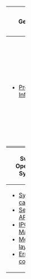 <div style="margin: -.3em -1em -1em -1em;">

<table style="width:10%;">
<colgroup>
<col style="width: 3%" />
<col style="width: 3%" />
<col style="width: 3%" />
</colgroup>
<thead>
<tr class="header">
<th><p><strong>General</strong></p></th>
<th><p><strong>Homebrew</strong></p></th>
<th><p><strong>Switch Hardware</strong></p></th>
</tr>
</thead>
<tbody>
<tr class="odd">
<td><ul>
<li><a href="Product Information.md" title="wikilink">Product Information</a></li>
</ul></td>
<td><ul>
<li><a href="Setting up Development Environment.md" title="wikilink">Setting up Development Environment</a></li>
<li><a href="Homebrew Exploits.md" title="wikilink">Homebrew Exploits</a></li>
<li><a href="Homebrew Applications.md" title="wikilink">Homebrew Applications</a></li>
<li><a href="Switch System Flaws.md" title="wikilink">Switch System Flaws</a></li>
<li><a href="Switch Userland Flaws.md" title="wikilink">Switch Userland Flaws</a></li>
</ul></td>
<td><ul>
<li><a href="Hardware.md" title="wikilink">Overview</a></li>
<li><a href="Joy-Con.md" title="wikilink">Joy-Con</a></li>
<li><a href="Cartridge.md" title="wikilink">Cartridge</a></li>
<li><a href="Dock.md" title="wikilink">Dock</a></li>
</ul></td>
</tr>
</tbody>
</table>

</div>

<div style="margin: -.3em -1em -1em -1em; margin-top: +1em">

<table style="width:10%;">
<colgroup>
<col style="width: 3%" />
<col style="width: 3%" />
<col style="width: 3%" />
</colgroup>
<thead>
<tr class="header">
<th><p><strong>Switch Operating System</strong></p></th>
<th><p><strong>Switch Software Stack</strong></p></th>
<th><p><strong>Switch Content</strong></p></th>
</tr>
</thead>
<tbody>
<tr class="odd">
<td><ul>
<li><a href="SVC.md" title="wikilink">System calls</a></li>
<li><a href="Services API.md" title="wikilink">Services API</a></li>
<li><a href="IPC Marshalling.md" title="wikilink">IPC Marshalling</a></li>
<li><a href="Memory layout.md" title="wikilink">Memory layout</a></li>
<li><a href="Error codes.md" title="wikilink">Error codes</a></li>
</ul></td>
<td><ul>
<li><a href="Title list.md" title="wikilink">Title list</a></li>
<li><a href="Nintendo Software.md" title="wikilink">Nintendo Software</a></li>
<li><a href="Recovery Mode.md" title="wikilink">Recovery Mode</a></li>
<li><a href="System Versions.md" title="wikilink">System Versions</a></li>
</ul></td>
<td><ul>
<li><a href="Online Multiplayer.md" title="wikilink">Online Multiplayer</a></li>
<li><a href="SD Filesystem.md" title="wikilink">SD Filesystem</a></li>
<li><a href="Flash Filesystem.md" title="wikilink">Flash Filesystem</a></li>
<li><a href="Domains.md" title="wikilink">Domains</a></li>
</ul></td>
</tr>
</tbody>
</table>

</div>
